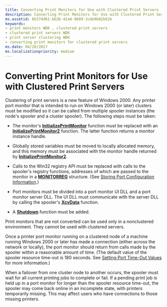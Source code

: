 ```yaml
---
title: Converting Print Monitors for Use with Clustered Print Servers
description: Converting Print Monitors for Use with Clustered Print Servers
ms.assetid: 6b374d61-bb2b-42a4-9609-3cde9b82bb2b
keywords:
- print monitors WDK , clustered print servers
- clustered print servers WDK
- print server clustering WDK
- converting print monitors for clustered print servers
ms.date: 04/20/2017
ms.localizationpriority: medium
---
```


# Converting Print Monitors for Use with Clustered Print Servers





Clustering of print servers is a new feature of Windows 2000. Any printer port monitor that is intended to run on Windows 2000 (or later) clusters must be modified so it can be called from multiple spooler instances (the node's spooler and a cluster spooler). The following steps must be taken:

-   The monitor's [**InitializePrintMonitor**](/windows-hardware/drivers/ddi/winsplp/nf-winsplp-initializeprintmonitor) function must be replaced with an [**InitializePrintMonitor2**](/windows-hardware/drivers/ddi/winsplp/nf-winsplp-initializeprintmonitor2) function. The latter function returns a monitor instance handle.

-   Globally stored variables must be moved to locally allocated memory, and this memory must be associated with the monitor handle returned by [**InitializePrintMonitor2**](/windows-hardware/drivers/ddi/winsplp/nf-winsplp-initializeprintmonitor2).

-   Calls to the Win32 registry API must be replaced with calls to the spooler's registry functions, addresses of which are passed to the monitor in a [**MONITORREG**](/windows-hardware/drivers/ddi/winsplp/ns-winsplp-_monitorreg) structure. (See [Storing Port Configuration Information](storing-port-configuration-information.md).)

-   Port monitors must be divided into a port monitor UI DLL and a port monitor server DLL. The UI DLL must communicate with the server DLL by calling the spooler's [**XcvData**](/previous-versions/ff564255(v=vs.85)) function.

-   A [**Shutdown**](/previous-versions/ff562646(v=vs.85)) function must be added.

Print monitors that are not converted can be used only in a nonclustered environment. They cannot be used with clustered servers.

Once a printer port monitor running on a clustered node of a machine running Windows 2000 or later has made a connection (either across the network or locally), the port monitor should return from calls made by the spooler within a reasonable amount of time. (The default value of the spooler resource time-out is 180 seconds. See [Setting Port Time-Out Values](setting-port-time-out-values.md) for more information.)

When a failover from one cluster node to another occurs, the spooler must wait for all current printing jobs to complete or fail. If a pending print job is held up in a port monitor for longer than the spooler resource time-out, the spooler may come back online in an incomplete state, with printers temporarily missing. This may affect users who have connections to those missing printers.

 

